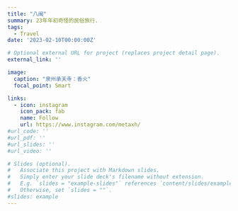 ```yaml
---
title: "八闽"
summary: 23年年初奇怪的民俗旅行.
tags:
  - Travel
date: '2023-02-10T00:00:00Z'

# Optional external URL for project (replaces project detail page).
external_link: ''

image:
  caption: "泉州承天寺：香火"
  focal_point: Smart

links:
  - icon: instagram
    icon_pack: fab
    name: Follow
    url: https://www.instagram.com/metaxh/
#url_code: ''
#url_pdf: ''
#url_slides: ''
#url_video: ''

# Slides (optional).
#   Associate this project with Markdown slides.
#   Simply enter your slide deck's filename without extension.
#   E.g. `slides = "example-slides"` references `content/slides/example-slides.md`.
#   Otherwise, set `slides = ""`.
#slides: example
---
```



